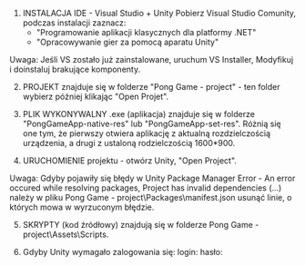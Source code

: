 1. INSTALACJA IDE - Visual Studio + Unity
      Pobierz Visual Studio Comunity, podczas instalacji zaznacz:
      - "Programowanie aplikacji klasycznych dla platformy .NET"
      - "Opracowywanie gier za pomocą aparatu Unity"
      
Uwaga: Jeśli VS zostało już zainstalowane, uruchum VS Installer, Modyfikuj i doinstaluj brakujące komponenty. 

2. PROJEKT znajduje się w folderze "Pong Game - project" - ten folder wybierz później klikając "Open Projet".

3. PLIK WYKONYWALNY .exe (aplikacja) znajduje się w folderze "PongGameApp-native-res" lub "PongGameApp-set-res". Różnią się one tym, że pierwszy otwiera aplikację z aktualną rozdzielczością urządzenia, a drugi z ustaloną rodzielczością 1600*900.

4. URUCHOMIENIE projektu - otwórz Unity, "Open Project". 

Uwaga: Gdyby pojawiły się błędy w Unity Package Manager Error - An error occured while resolving packages, Project has invalid dependencies (...) należy w pliku Pong Game - project\Packages\manifest.json usunąć linie, o których mowa w wyrzuconym błędzie.

5. SKRYPTY (kod źródłowy) znajdują się w folderze Pong Game - project\Assets\Scripts.

6. Gdyby Unity wymagało zalogowania się:
login:
hasło:
